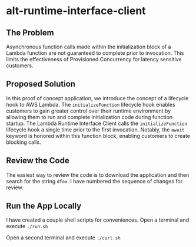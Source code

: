 # alt-runtime-interface-client

## The Problem
Asynchronous function calls made within the initialization block of a Lambda function are not guaranteed to complete prior to invocation. This limits the effectiveness of Provisioned Concurrency for latency sensitive customers. 

## Proposed Solution
In this proof of concept application, we introduce the concept of a lifecycle hook to AWS Lambda. The `initializeFunction` lifecycle hook enables customers to gain greater control over their runtime environment by allowing them to run and complete initialization code during function startup. The Lambda Runtime Interface Client calls the `initializeFunction` lifecycle hook a single time prior to the first invocation. Notably, the `await` keyword is honored within this function block, enabling customers to create blocking calls.

## Review the Code
The easiest way to review the code is to download the application and then search for the string `dfox`. I have numbered the sequence of changes for review.

## Run the App Locally
I have created a couple shell scripts for conveniences. Open a terminal and execute
`./run.sh`

Open a second terminal and execute
`./curl.sh`


